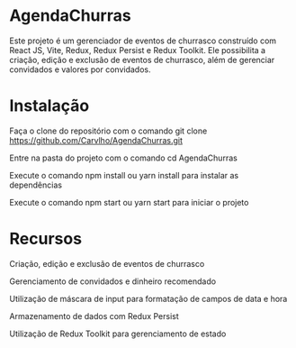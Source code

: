# AgendaChurras
 
Este projeto é um gerenciador de eventos de churrasco construído com React JS, Vite, Redux, Redux Persist e Redux Toolkit. Ele possibilita a criação, edição e exclusão de eventos de churrasco, além de gerenciar convidados e valores por convidados. 

# Instalação

Faça o clone do repositório com o comando git clone https://github.com/Carvlho/AgendaChurras.git

Entre na pasta do projeto com o comando cd AgendaChurras

Execute o comando npm install ou yarn install para instalar as dependências

Execute o comando npm start ou yarn start para iniciar o projeto

# Recursos

Criação, edição e exclusão de eventos de churrasco

Gerenciamento de convidados e dinheiro recomendado

Utilização de máscara de input para formatação de campos de data e hora

Armazenamento de dados com Redux Persist

Utilização de Redux Toolkit para gerenciamento de estado
